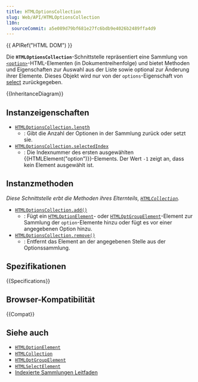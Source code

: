 ```yaml
---
title: HTMLOptionsCollection
slug: Web/API/HTMLOptionsCollection
l10n:
  sourceCommit: a5e089d79bf681e27fc6bdb9e4026b2489ffa4d9
---
```


{{ APIRef("HTML DOM") }}

Die **`HTMLOptionsCollection`**-Schnittstelle repräsentiert eine Sammlung von [`<option>`](/de/docs/Web/HTML/Element/option)-HTML-Elementen (in Dokumentreihenfolge) und bietet Methoden und Eigenschaften zur Auswahl aus der Liste sowie optional zur Änderung ihrer Elemente. Dieses Objekt wird nur von der `options`-Eigenschaft von [select](/de/docs/Web/API/HTMLSelectElement) zurückgegeben.

{{InheritanceDiagram}}

## Instanzeigenschaften

- [`HTMLOptionsCollection.length`](/de/docs/Web/API/HTMLOptionsCollection/length)
  - : Gibt die Anzahl der Optionen in der Sammlung zurück oder setzt sie.
- [`HTMLOptionsCollection.selectedIndex`](/de/docs/Web/API/HTMLOptionsCollection/selectedIndex)
  - : Die Indexnummer des ersten ausgewählten {{HTMLElement("option")}}-Elements. Der Wert `-1` zeigt an, dass kein Element ausgewählt ist.

## Instanzmethoden

_Diese Schnittstelle erbt die Methoden ihres Elternteils, [`HTMLCollection`](/de/docs/Web/API/HTMLCollection)._

- [`HTMLOptionsCollection.add()`](/de/docs/Web/API/HTMLOptionsCollection/add)
  - : Fügt ein [`HTMLOptionElement`](/de/docs/Web/API/HTMLOptionElement)- oder [`HTMLOptGroupElement`](/de/docs/Web/API/HTMLOptGroupElement)-Element zur Sammlung der `option`-Elemente hinzu oder fügt es vor einer angegebenen Option hinzu.
- [`HTMLOptionsCollection.remove()`](/de/docs/Web/API/HTMLOptionsCollection/remove)
  - : Entfernt das Element an der angegebenen Stelle aus der Optionssammlung.

## Spezifikationen

{{Specifications}}

## Browser-Kompatibilität

{{Compat}}

## Siehe auch

- [`HTMLOptionElement`](/de/docs/Web/API/HTMLOptionElement)
- [`HTMLCollection`](/de/docs/Web/API/HTMLCollection)
- [`HTMLOptGroupElement`](/de/docs/Web/API/HTMLOptGroupElement)
- [`HTMLSelectElement`](/de/docs/Web/API/HTMLSelectElement)
- [Indexierte Sammlungen Leitfaden](/de/docs/Web/JavaScript/Guide/Indexed_collections)
